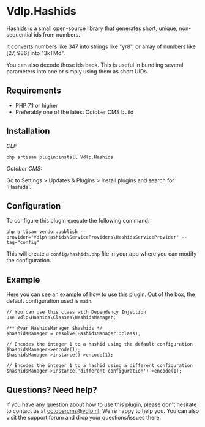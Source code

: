 # Vdlp.Hashids

Hashids is a small open-source library that generates short, unique, non-sequential ids from numbers.

It converts numbers like 347 into strings like "yr8", or array of numbers like [27, 986] into "3kTMd".

You can also decode those ids back. This is useful in bundling several parameters into one or simply using them as short UIDs.

## Requirements

* PHP 7.1 or higher
* Preferably one of the latest October CMS build

## Installation

*CLI:*

```
php artisan plugin:install Vdlp.Hashids
```

*October CMS:*

Go to Settings > Updates & Plugins > Install plugins and search for 'Hashids'.

## Configuration

To configure this plugin execute the following command:

```
php artisan vendor:publish --provider="Vdlp\Hashids\ServiceProviders\HashidsServiceProvider" --tag="config"
```

This will create a `config/hashids.php` file in your app where you can modify the configuration.

## Example

Here you can see an example of how to use this plugin. Out of the box, the default configuration used is `main`.

```
// You can use this class with Dependency Injection
use Vdlp\Hashids\Classes\HashidsManager;

/** @var HashidsManager $hashids */
$hashidsManager = resolve(HashidsManager::class);

// Encodes the integer 1 to a hashid using the default configuration
$hashidsManager->encode(1);
$hashidsManager->instance()->encode(1);

// Encodes the integer 1 to a hashid using a different configuration
$hashidsManager->instance('different-configuration')->encode(1);
```

## Questions? Need help?

If you have any question about how to use this plugin, please don't hesitate to contact us at octobercms@vdlp.nl. We're happy to help you. You can also visit the support forum and drop your questions/issues there.

